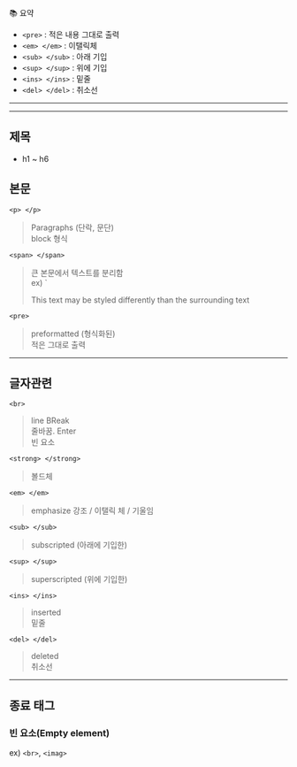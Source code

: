📚 요약  
- `<pre>` : 적은 내용 그대로 출력  
- `<em> </em>` : 이탤릭체  
- `<sub> </sub>` : 아래 기입  
- `<sup> </sup>` : 위에 기입  
- `<ins> </ins>` : 밑줄  
- `<del> </del>` : 취소선  

- - -  
- - -  

## 제목  
- h1 ~ h6  

## 본문  
`<p> </p>`  
> Paragraphs (단락, 문단)  
> block 형식  

`<span> </span>`  
> 큰 본문에서 텍스트를 분리함  
> ex) `<p><span>This text</span> may be styled differently than the surrounding text</p>

`<pre>`  
> preformatted (형식화된)  
> 적은 그대로 출력

- - - 

## 글자관련  

`<br>`  
> line BReak  
> 줄바꿈. Enter  
> 빈 요소

`<strong> </strong>`  
> 볼드체

`<em> </em>`  
> emphasize
> 강조 / 이탤릭 체 / 기울임  

`<sub> </sub>`  
> subscripted (아래에 기입한)  

`<sup> </sup>`  
> superscripted (위에 기입한)  

`<ins> </ins>`  
> inserted  
> 밑줄  

`<del> </del>`  
> deleted  
> 취소선  

- - -

## 종료 태그  

### 빈 요소(Empty element)  
ex) `<br>`, `<imag>`
